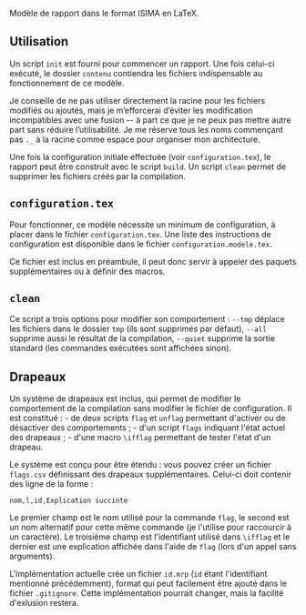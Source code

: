 Modèle de rapport dans le format ISIMA en LaTeX.

Utilisation
----

Un script `init` est fourni pour commencer un rapport. Une fois celui-ci
exécuté, le dossier `contenu` contiendra les fichiers indispensable au
fonctionnement de ce modèle.

Je conseille de ne pas utiliser directement la racine pour les fichiers modifiés
ou ajoutés, mais je m’efforcerai d’éviter les modification incompatibles avec
une fusion -- à part ce que je ne peux pas mettre autre part sans réduire
l’utilisabilité. Je me réserve tous les noms commençant pas `._` à la racine
comme espace pour organiser mon architecture.

Une fois la configuration initiale effectuée (voir `configuration.tex`),
le rapport peut être construit avec le script `build`. Un script `clean`
permet de supprimer les fichiers créés par la compilation.

`configuration.tex`
----
Pour fonctionner, ce modèle nécessite un minimum de configuration, à placer dans
le fichier `configuration.tex`. Une liste des instructions de
configuration est disponible dans le fichier `configuration.modele.tex`.

Ce fichier est inclus en préambule, il peut donc servir à appeler des paquets
supplémentaires ou à définir des macros.

`clean`
----
Ce script a trois options pour modifier son comportement : `--tmp` déplace les
fichiers dans le dossier `tmp` (ils sont supprimés par défaut), `--all`
supprime aussi le résultat de la compilation, `--quiet` supprime la sortie
standard (les commandes exécutées sont affichées sinon).

Drapeaux
----
Un système de drapeaux est inclus, qui permet de modifier le comportement de la
compilation sans modifier le fichier de configuration. Il est constitué :
    - de deux scripts `flag` et `unflag` permettant d'activer ou de
      désactiver des comportements ;
    - d'un script `flags` indiquant l'état actuel des drapeaux ;
    - d'une macro `\ifflag` permettant de tester l'état d'un drapeau.

Le système est conçu pour être étendu : vous pouvez créer un fichier
`flags.csv` définissant des drapeaux supplémentaires. Celui-ci doit contenir
des ligne de la forme :

    nom,l,id,Explication succinte

Le premier champ est le nom utilisé pour la commande `flag`, le second est un
nom alternatif pour cette même commande (je l'utilise pour raccourcir à un
caractère). Le troisième champ est l'identifiant utilisé dans `\ifflag` et le
dernier est une explication affichée dans l'aide de `flag` (lors d'un appel
sans arguments).

L'implémentation actuelle crée un fichier `id.mrp` (`id` étant l'identifiant
mentionné précédemment), format qui peut facilement être ajouté dans le fichier
`.gitignore`. Cette implémentation pourrait changer, mais la facilité
d'exlusion restera.
